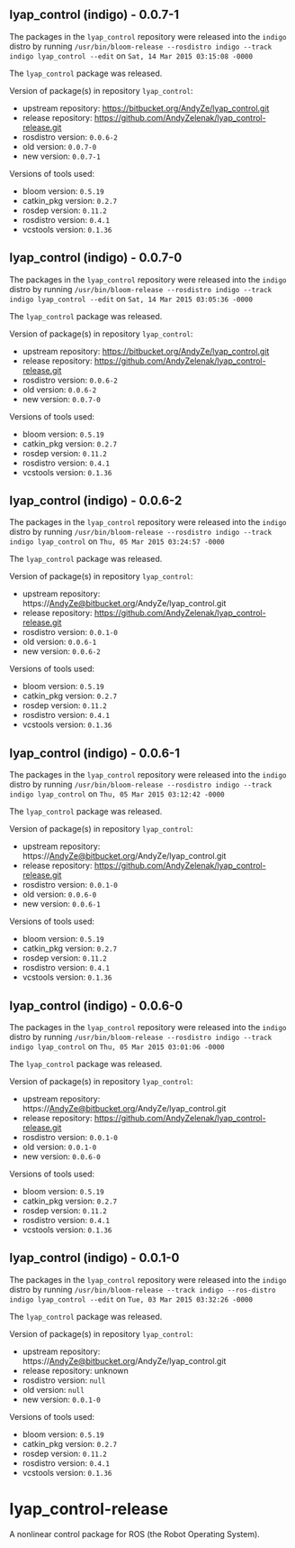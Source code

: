 ## lyap_control (indigo) - 0.0.7-1

The packages in the `lyap_control` repository were released into the `indigo` distro by running `/usr/bin/bloom-release --rosdistro indigo --track indigo lyap_control --edit` on `Sat, 14 Mar 2015 03:15:08 -0000`

The `lyap_control` package was released.

Version of package(s) in repository `lyap_control`:
- upstream repository: https://bitbucket.org/AndyZe/lyap_control.git
- release repository: https://github.com/AndyZelenak/lyap_control-release.git
- rosdistro version: `0.0.6-2`
- old version: `0.0.7-0`
- new version: `0.0.7-1`

Versions of tools used:
- bloom version: `0.5.19`
- catkin_pkg version: `0.2.7`
- rosdep version: `0.11.2`
- rosdistro version: `0.4.1`
- vcstools version: `0.1.36`


## lyap_control (indigo) - 0.0.7-0

The packages in the `lyap_control` repository were released into the `indigo` distro by running `/usr/bin/bloom-release --rosdistro indigo --track indigo lyap_control --edit` on `Sat, 14 Mar 2015 03:05:36 -0000`

The `lyap_control` package was released.

Version of package(s) in repository `lyap_control`:
- upstream repository: https://bitbucket.org/AndyZe/lyap_control.git
- release repository: https://github.com/AndyZelenak/lyap_control-release.git
- rosdistro version: `0.0.6-2`
- old version: `0.0.6-2`
- new version: `0.0.7-0`

Versions of tools used:
- bloom version: `0.5.19`
- catkin_pkg version: `0.2.7`
- rosdep version: `0.11.2`
- rosdistro version: `0.4.1`
- vcstools version: `0.1.36`


## lyap_control (indigo) - 0.0.6-2

The packages in the `lyap_control` repository were released into the `indigo` distro by running `/usr/bin/bloom-release --rosdistro indigo --track indigo lyap_control` on `Thu, 05 Mar 2015 03:24:57 -0000`

The `lyap_control` package was released.

Version of package(s) in repository `lyap_control`:
- upstream repository: https://AndyZe@bitbucket.org/AndyZe/lyap_control.git
- release repository: https://github.com/AndyZelenak/lyap_control-release.git
- rosdistro version: `0.0.1-0`
- old version: `0.0.6-1`
- new version: `0.0.6-2`

Versions of tools used:
- bloom version: `0.5.19`
- catkin_pkg version: `0.2.7`
- rosdep version: `0.11.2`
- rosdistro version: `0.4.1`
- vcstools version: `0.1.36`


## lyap_control (indigo) - 0.0.6-1

The packages in the `lyap_control` repository were released into the `indigo` distro by running `/usr/bin/bloom-release --rosdistro indigo --track indigo lyap_control` on `Thu, 05 Mar 2015 03:12:42 -0000`

The `lyap_control` package was released.

Version of package(s) in repository `lyap_control`:
- upstream repository: https://AndyZe@bitbucket.org/AndyZe/lyap_control.git
- release repository: https://github.com/AndyZelenak/lyap_control-release.git
- rosdistro version: `0.0.1-0`
- old version: `0.0.6-0`
- new version: `0.0.6-1`

Versions of tools used:
- bloom version: `0.5.19`
- catkin_pkg version: `0.2.7`
- rosdep version: `0.11.2`
- rosdistro version: `0.4.1`
- vcstools version: `0.1.36`


## lyap_control (indigo) - 0.0.6-0

The packages in the `lyap_control` repository were released into the `indigo` distro by running `/usr/bin/bloom-release --rosdistro indigo --track indigo lyap_control` on `Thu, 05 Mar 2015 03:01:06 -0000`

The `lyap_control` package was released.

Version of package(s) in repository `lyap_control`:
- upstream repository: https://AndyZe@bitbucket.org/AndyZe/lyap_control.git
- release repository: https://github.com/AndyZelenak/lyap_control-release.git
- rosdistro version: `0.0.1-0`
- old version: `0.0.1-0`
- new version: `0.0.6-0`

Versions of tools used:
- bloom version: `0.5.19`
- catkin_pkg version: `0.2.7`
- rosdep version: `0.11.2`
- rosdistro version: `0.4.1`
- vcstools version: `0.1.36`


## lyap_control (indigo) - 0.0.1-0

The packages in the `lyap_control` repository were released into the `indigo` distro by running `/usr/bin/bloom-release --track indigo --ros-distro indigo lyap_control --edit` on `Tue, 03 Mar 2015 03:32:26 -0000`

The `lyap_control` package was released.

Version of package(s) in repository `lyap_control`:
- upstream repository: https://AndyZe@bitbucket.org/AndyZe/lyap_control.git
- release repository: unknown
- rosdistro version: `null`
- old version: `null`
- new version: `0.0.1-0`

Versions of tools used:
- bloom version: `0.5.19`
- catkin_pkg version: `0.2.7`
- rosdep version: `0.11.2`
- rosdistro version: `0.4.1`
- vcstools version: `0.1.36`


# lyap_control-release
A nonlinear control package for ROS (the Robot Operating System).
